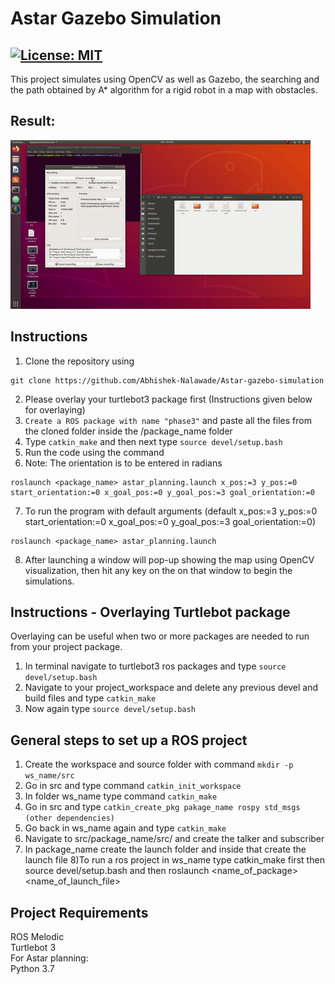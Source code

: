 # Astar Gazebo Simulation 
[![License: MIT](https://img.shields.io/badge/License-MIT-green.svg)](https://opensource.org/licenses/MIT) 
---
This project simulates using OpenCV as well as Gazebo, the searching and the path obtained by A* algorithm for a rigid robot in a map with obstacles.

## Result:

![result](results/astar1.gif)

## Instructions
1) Clone the repository using
```
git clone https://github.com/Abhishek-Nalawade/Astar-gazebo-simulation
```
2) Please overlay your turtlebot3 package first (Instructions given below for overlaying)
3) ```Create a ROS package with name "phase3"``` and paste all the files from the cloned folder inside the /package_name folder
4) Type ```catkin_make``` and then next type ```source devel/setup.bash```
5) Run the code using the command
6) Note: The orientation is to be entered in radians
```
roslaunch <package_name> astar_planning.launch x_pos:=3 y_pos:=0 start_orientation:=0 x_goal_pos:=0 y_goal_pos:=3 goal_orientation:=0
```
7) To run the program with default arguments (default x_pos:=3 y_pos:=0 start_orientation:=0 x_goal_pos:=0 y_goal_pos:=3 goal_orientation:=0)
```
roslaunch <package_name> astar_planning.launch
```
8) After launching a window will pop-up showing the map using OpenCV visualization, then hit any key on the on that window to begin the simulations.

## Instructions - Overlaying Turtlebot package
Overlaying can be useful when two or more packages are needed to run from your project package.
1) In terminal navigate to turtlebot3 ros packages and type ```source devel/setup.bash```
2) Navigate to your project_workspace and delete any previous devel and build files and type ```catkin_make```
3) Now again type ```source devel/setup.bash```

## General steps to set up a ROS project
1) Create the workspace and source folder with command ```mkdir -p ws_name/src```
2) Go in src and type command ```catkin_init_workspace```
3) In folder ws_name type command ```catkin_make```
4) Go in src and type ```catkin_create_pkg pakage_name rospy std_msgs (other dependencies)```
5) Go back in ws_name again and type ```catkin_make```
6) Navigate to src/package_name/src/ and create the talker and subscriber
7) In package_name create the launch folder and inside that create the launch file
8)To run a ros project in ws_name type catkin_make first then source devel/setup.bash and then roslaunch <name_of_package> <name_of_launch_file>

## Project Requirements
ROS Melodic\
Turtlebot 3 \
For Astar planning:\
Python 3.7
